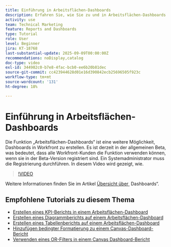 ```yaml
---
title: Einführung in Arbeitsflächen-Dashboards
description: Erfahren Sie, wie Sie zu und in Arbeitsflächen-Dashboards navigieren und wie Sie ein einfaches Dashboard mit vorhandenen Berichten erstellen.
activity: use
team: Technical Marketing
feature: Reports and Dashboards
type: Tutorial
role: User
level: Beginner
jira: KT-18768
last-substantial-update: 2025-09-09T00:00:00Z
recommendations: noDisplay,catalog
doc-type: video
exl-id: 344982c0-b7e8-4fac-bcb0-ee6b20b81dec
source-git-commit: cc423944628d01e16d390842ecb25696505f923c
workflow-type: tm+mt
source-wordcount: '131'
ht-degree: 18%

---
```


# Einführung in Arbeitsflächen-Dashboards

Die Funktion „Arbeitsflächen-Dashboards“ ist eine weitere Möglichkeit, Dashboards in Workfront zu erstellen. Es ist derzeit in der allgemeinen Beta, was bedeutet, dass alle Workfront-Kunden die Funktion verwenden können, wenn sie in der Beta-Version registriert sind. Ein Systemadministrator muss die Registrierung durchführen. In diesem Video wird gezeigt, wie.

>[!VIDEO](https://video.tv.adobe.com/v/3474020/?quality=12&learn=on&enablevpops=1)

Weitere Informationen finden Sie im Artikel [Übersicht über &#x200B;](https://experienceleague.adobe.com/en/docs/workfront/using/reporting/canvas-dashboards/canvas-dashboards-overview) Dashboards“.

## Empfohlene Tutorials zu diesem Thema

* [Erstellen eines KPI-Berichts in einem Arbeitsflächen-Dashboard](/help/reporting/canvas-dashboards/create-a-kpi-report-on-a-canvas-dashboard.md)
* [Erstellen eines Diagrammberichts auf einem Arbeitsflächen-Dashboard](/help/reporting/canvas-dashboards/create-a-chart-report-on-a-canvas-dashboard.md)
* [Erstellen eines Tabellenberichts auf einem Arbeitsflächen-Dashboard](/help/reporting/canvas-dashboards/create-a-table-report-on-a-canvas-dashboard.md)
* [Hinzufügen bedingter Formatierung zu einem Canvas-Dashboard-Bericht](/help/reporting/canvas-dashboards/add-conditional-formatting-to-a-canvas-dashboard-report.md)
* [Verwenden eines OR-Filters in einem Canvas Dashboard-Bericht](/help/reporting/canvas-dashboards/use-an-or-filter-in-a-canvas-dashboard-report.md)